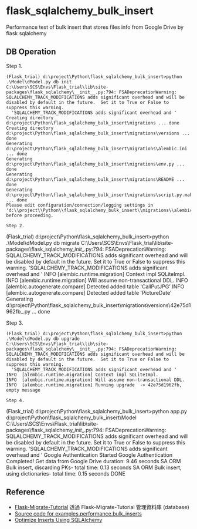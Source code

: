 # flask_sqlalchemy_bulk_insert
Performance test of bulk insert that stores files info from Google Drive by flask sqlalchemy

## DB Operation
Step 1.

``` 
(Flask_trial) d:\project\Python\flask_sqlalchemy_bulk_insert>python .\Model\dModel.py db init
C:\Users\SCS\Envs\Flask_trial\lib\site-packages\flask_sqlalchemy\__init__.py:794: FSADeprecationWarning: SQLALCHEMY_TRACK_MODIFICATIONS adds significant overhead and will be disabled by default in the future.  Set it to True or False to suppress this warning.
  'SQLALCHEMY_TRACK_MODIFICATIONS adds significant overhead and '
Creating directory d:\project\Python\flask_sqlalchemy_bulk_insert\migrations ... done
Creating directory d:\project\Python\flask_sqlalchemy_bulk_insert\migrations\versions ... done
Generating d:\project\Python\flask_sqlalchemy_bulk_insert\migrations\alembic.ini ... done
Generating d:\project\Python\flask_sqlalchemy_bulk_insert\migrations\env.py ... done
Generating d:\project\Python\flask_sqlalchemy_bulk_insert\migrations\README ... done
Generating d:\project\Python\flask_sqlalchemy_bulk_insert\migrations\script.py.mako ... done
Please edit configuration/connection/logging settings in 'd:\\project\\Python\\flask_sqlalchemy_bulk_insert\\migrations\\alembic.ini' before proceeding.

Step 2.

``` 
(Flask_trial) d:\project\Python\flask_sqlalchemy_bulk_insert>python .\Model\dModel.py db migrate
C:\Users\SCS\Envs\Flask_trial\lib\site-packages\flask_sqlalchemy\__init__.py:794: FSADeprecationWarning: SQLALCHEMY_TRACK_MODIFICATIONS adds significant overhead and will be disabled by default in the future.  Set it to True or False to suppress this warning.
  'SQLALCHEMY_TRACK_MODIFICATIONS adds significant overhead and '
INFO  [alembic.runtime.migration] Context impl SQLiteImpl.
INFO  [alembic.runtime.migration] Will assume non-transactional DDL.
INFO  [alembic.autogenerate.compare] Detected added table 'CallPutJPG'
INFO  [alembic.autogenerate.compare] Detected added table 'PictureDate'
Generating d:\project\Python\flask_sqlalchemy_bulk_insert\migrations\versions\42e75d1962fb_.py ... done

Step 3.

``` 
(Flask_trial) d:\project\Python\flask_sqlalchemy_bulk_insert>python .\Model\dModel.py db upgrade
C:\Users\SCS\Envs\Flask_trial\lib\site-packages\flask_sqlalchemy\__init__.py:794: FSADeprecationWarning: SQLALCHEMY_TRACK_MODIFICATIONS adds significant overhead and will be disabled by default in the future.  Set it to True or False to suppress this warning.
  'SQLALCHEMY_TRACK_MODIFICATIONS adds significant overhead and '
INFO  [alembic.runtime.migration] Context impl SQLiteImpl.
INFO  [alembic.runtime.migration] Will assume non-transactional DDL.
INFO  [alembic.runtime.migration] Running upgrade  -> 42e75d1962fb, empty message

Step 4.

``` 
(Flask_trial) d:\project\Python\flask_sqlalchemy_bulk_insert>python app.py
d:\project\Python\flask_sqlalchemy_bulk_insert\Model
C:\Users\SCS\Envs\Flask_trial\lib\site-packages\flask_sqlalchemy\__init__.py:794: FSADeprecationWarning: SQLALCHEMY_TRACK_MODIFICATIONS adds significant overhead and will be disabled by default in the future.  Set it to True or False to suppress this warning.
  'SQLALCHEMY_TRACK_MODIFICATIONS adds significant overhead and '
Google Authentication Started
Google Authentication Completed!
Get data from Google Drive duration: 9.46 seconds
SA ORM Bulk insert, discarding PKs- total time: 0.13 seconds
SA ORM Bulk insert, using dictionaries- total time: 0.15 seconds
DONE

## Reference 
* [Flask-Migrate-Tutorial](https://github.com/twtrubiks/Flask-Migrate-Tutorial)
透過 Flask-Migrate-Tutorial 管理資料庫 (database) 
* [Source code for examples.performance.bulk_inserts](https://docs.sqlalchemy.org/en/latest/_modules/examples/performance/bulk_inserts.html) 
* [Optimize Inserts Using SQLAlchemy](http://www.devx.com/dbzone/optimize-inserts-using-sqlalchemy.html)  
